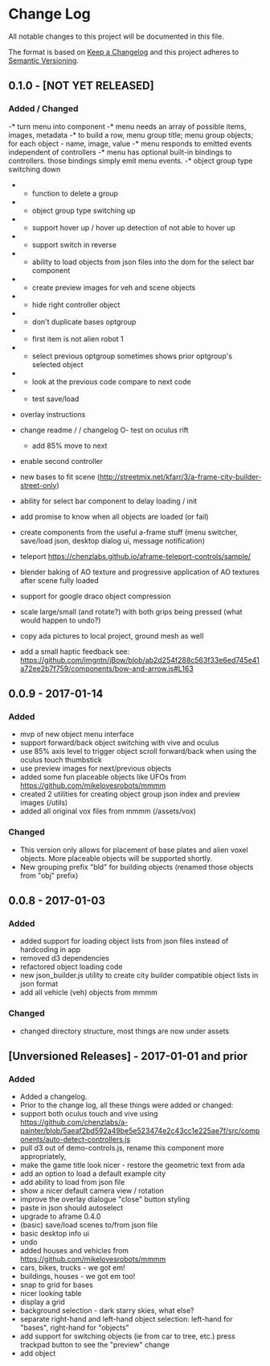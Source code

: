 # Change Log
All notable changes to this project will be documented in this file.

The format is based on [Keep a Changelog](http://keepachangelog.com/)
and this project adheres to [Semantic Versioning](http://semver.org/).

## 0.1.0 - [NOT YET RELEASED]
### Added / Changed
-* turn menu into component
  -* menu needs an array of possible items, images, metadata
    -* to build a row, menu group title; menu group objects; for each object - name, image, value
  -* menu responds to emitted events independent of controllers
  -* menu has optional built-in bindings to controllers. those bindings simply emit menu events.
-* object group type switching down
*  - function to delete a group
* - object group type switching up
*  - support hover up / hover up detection of not able to hover up
*  - support switch in reverse
* - ability to load objects from json files into the dom for the select bar component
* - create preview images for veh and scene objects
* - hide right controller object
* - don't duplicate bases optgroup
* - first item is not alien robot 1
* - select previous optgroup sometimes shows prior optgroup's selected object
*  - look at the previous code compare to next code
* - test save/load
- overlay instructions
- change readme / / changelog
O- test on oculus rift
  - add 85% move to next



- enable second controller
- new bases to fit scene (http://streetmix.net/kfarr/3/a-frame-city-builder-street-only)
- ability for select bar component to delay loading / init
- add promise to know when all objects are loaded (or fail)
- create components from the useful a-frame stuff (menu switcher, save/load json, desktop dialog ui, message notification)

- teleport https://chenzlabs.github.io/aframe-teleport-controls/sample/
- blender baking of AO texture and progressive application of AO textures after scene fully loaded
- support for google draco object compression
- scale large/small (and rotate?) with both grips being pressed (what would happen to undo?)
- copy ada pictures to local project, ground mesh as well
- add a small haptic feedback see: https://github.com/imgntn/jBow/blob/ab2d254f288c563f33e6ed745e41a72ee2b7f759/components/bow-and-arrow.js#L163

## 0.0.9 - 2017-01-14
### Added
- mvp of new object menu interface
- support forward/back object switching with vive and oculus
- use 85% axis level to trigger object scroll forward/back when using the oculus touch thumbstick
- use preview images for next/previous objects
- added some fun placeable objects like UFOs from https://github.com/mikelovesrobots/mmmm
- created 2 utilities for creating object group json index and preview images (/utils)
- added all original vox files from mmmm (/assets/vox)

### Changed
- This version only allows for placement of base plates and alien voxel objects. More placeable objects will be supported shortly.
- New grouping prefix "bld" for building objects (renamed those objects from "obj" prefix)

## 0.0.8 - 2017-01-03
### Added
- added support for loading object lists from json files instead of hardcoding in app
- removed d3 dependencies
- refactored object loading code
- new json_builder.js utility to create city builder compatible object lists in json format
- add all vehicle (veh) objects from mmmm

### Changed
- changed directory structure, most things are now under assets

## [Unversioned Releases] - 2017-01-01 and prior
### Added
- Added a changelog.
- Prior to the change log, all these things were added or changed:
- support both oculus touch and vive using https://github.com/chenzlabs/a-painter/blob/5aeaf2bd592a49be5e523474e2c43cc1e225ae7f/src/components/auto-detect-controllers.js
- pull d3 out of demo-controls.js, rename this component more appropriately,
- make the game title look nicer - restore the geometric text from ada
- add an option to load a default example city
- add ability to load from json file
- show a nicer default camera view / rotation
- improve the overlay dialogue "close" button styling
- paste in json should autoselect
- upgrade to aframe 0.4.0
- (basic) save/load scenes to/from json file
- basic desktop info ui
- undo
- added houses and vehicles from https://github.com/mikelovesrobots/mmmm
- cars, bikes, trucks - we got em!
- buildings, houses - we got em too!
- snap to grid for bases
- nicer looking table
- display a grid
- background selection - dark starry skies, what else?
- separate right-hand and left-hand object selection: left-hand for "bases", right-hand for "objects"
- add support for switching objects (ie from car to tree, etc.) press trackpad button to see the "preview" change
- add object
